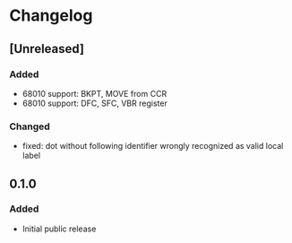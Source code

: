 # Changelog

## [Unreleased]

### Added

- 68010 support: BKPT, MOVE from CCR
- 68010 support: DFC, SFC, VBR register

### Changed

- fixed: dot without following identifier wrongly recognized as valid local label

## 0.1.0

### Added

- Initial public release
